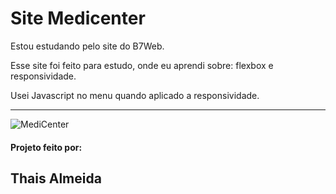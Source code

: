 # Site Medicenter

<p>
  Estou estudando pelo site do B7Web.
  
  Esse site foi feito para estudo, onde eu aprendi sobre: flexbox e responsividade.
  
  Usei Javascript no menu quando aplicado a responsividade.
</p>
<hr>


![MediCenter](https://user-images.githubusercontent.com/96269299/148616057-9c483528-f63a-4988-bd01-e60f02d11a11.gif) 


#### Projeto feito por:
## Thais Almeida









